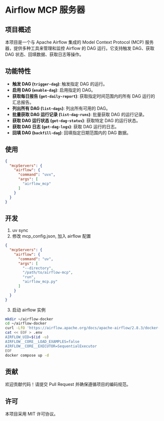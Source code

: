 # Airflow MCP 服务器

## 项目概述
本项目是一个与 Apache Airflow 集成的 Model Context Protocol (MCP) 服务器，提供多种工具来管理和监控 Airflow 的 DAG 运行。它支持触发 DAG、获取 DAG 状态、回填数据、获取日志等操作。

## 功能特性
- **触发 DAG (`trigger-dag`)**: 触发指定 DAG 的运行。
- **启用 DAG (`enable-dag`)**: 启用指定的 DAG。
- **获取每日报告 (`get-daily-report`)**: 获取指定时间范围内的所有 DAG 运行的汇总报告。
- **列出所有 DAG (`list-dags`)**: 列出所有可用的 DAG。
- **批量获取 DAG 运行记录 (`list-dag-runs`)**: 批量获取 DAG 的运行记录。
- **获取 DAG 运行状态 (`get-dag-status`)**: 获取特定 DAG 的运行状态。
- **获取 DAG 日志 (`get-dag-logs`)**: 获取 DAG 运行的日志。
- **回填 DAG (`backfill-dag`)**: 回填指定日期范围内的 DAG 数据。

## 使用
```json
{
  "mcpServers": {
    "airflow": {
      "command": "uvx",
      "args": [
        "airflow_mcp"
      ]
    }
  }
}
```

## 开发
1. uv sync
2. 修改 mcp_config.json, 加入 airflow 配置
```json
{
  "mcpServers": {
    "airflow": {
      "command": "uv",
      "args": [
        "--directory",
        "/path/to/airflow-mcp",
        "run",
        "airflow_mcp.py"
      ]
    }
  }
}
```
3. 启动 airflow 实例
```bash
mkdir ~/airflow-docker
cd ~/airflow-docker
curl -LfO 'https://airflow.apache.org/docs/apache-airflow/2.8.3/docker-compose.yaml'
cat << EOF > .env
AIRFLOW_UID=$(id -u)
AIRFLOW__CORE__LOAD_EXAMPLES=false
AIRFLOW__CORE__EXECUTOR=SequentialExecutor
EOF
docker compose up -d
```

## 贡献
欢迎贡献代码！请提交 Pull Request 并确保遵循项目的编码规范。

## 许可
本项目采用 MIT 许可协议。